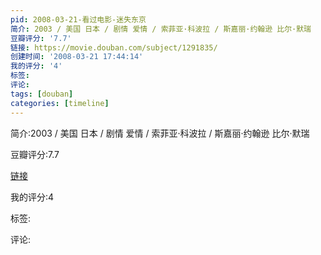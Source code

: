 ```yaml
---
pid: 2008-03-21-看过电影-迷失东京
简介: 2003 / 美国 日本 / 剧情 爱情 / 索菲亚·科波拉 / 斯嘉丽·约翰逊 比尔·默瑞
豆瓣评分: '7.7'
链接: https://movie.douban.com/subject/1291835/
创建时间: '2008-03-21 17:44:14'
我的评分: '4'
标签:
评论:
tags: [douban]
categories: [timeline]
---
```

简介:2003 / 美国 日本 / 剧情 爱情 / 索菲亚·科波拉 / 斯嘉丽·约翰逊 比尔·默瑞

豆瓣评分:7.7

[链接](https://movie.douban.com/subject/1291835/)

我的评分:4

标签:

评论:


